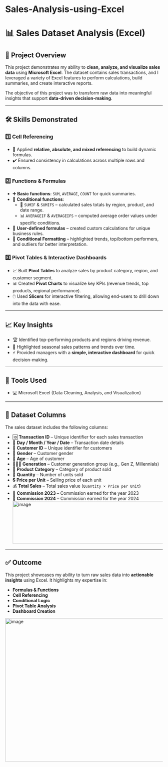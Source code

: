 # Sales-Analysis-using-Excel
# 📊 Sales Dataset Analysis (Excel)

## 🔎 Project Overview
This project demonstrates my ability to **clean, analyze, and visualize sales data** using **Microsoft Excel**. The dataset contains sales transactions, and I leveraged a variety of Excel features to perform calculations, build summaries, and create interactive reports.  

The objective of this project was to transform raw data into meaningful insights that support **data-driven decision-making**.  

---

## 🛠️ Skills Demonstrated

### 1️⃣ Cell Referencing
- 🔗 Applied **relative, absolute, and mixed referencing** to build dynamic formulas.  
- ✔️ Ensured consistency in calculations across multiple rows and columns.  

### 2️⃣ Functions & Formulas
- ➕ **Basic functions**: `SUM`, `AVERAGE`, `COUNT` for quick summaries.  
- 🎯 **Conditional functions**:  
  - 📌 `SUMIF` & `SUMIFS` – calculated sales totals by region, product, and date range.  
  - 📊 `AVERAGEIF` & `AVERAGEIFS` – computed average order values under specific conditions.  
- 🧮 **User-defined formulas** – created custom calculations for unique business rules.  
- 🎨 **Conditional Formatting** – highlighted trends, top/bottom performers, and outliers for better interpretation.  

### 3️⃣ Pivot Tables & Interactive Dashboards
- 📈 Built **Pivot Tables** to analyze sales by product category, region, and customer segment.  
- 📊 Created **Pivot Charts** to visualize key KPIs (revenue trends, top products, regional performance).  
- 🖱️ Used **Slicers** for interactive filtering, allowing end-users to drill down into the data with ease.  

---

## 📈 Key Insights
- 🏆 Identified top-performing products and regions driving revenue.  
- 📅 Highlighted seasonal sales patterns and trends over time.  
- ⚡ Provided managers with a **simple, interactive dashboard** for quick decision-making.  

---

## 🧰 Tools Used
- 💻 Microsoft Excel (Data Cleaning, Analysis, and Visualization)  

---

## 📂 Dataset Columns
The sales dataset includes the following columns:

- 🆔 **Transaction ID** – Unique identifier for each sales transaction  
- 📅 **Day / Month / Year / Date** – Transaction date details  
- 🙍 **Customer ID** – Unique identifier for customers  
- 🚻 **Gender** – Customer gender  
- 🎂 **Age** – Age of customer  
- 👨‍👩‍👧 **Generation** – Customer generation group (e.g., Gen Z, Millennials)  
- 🛒 **Product Category** – Category of product sold  
- 🔢 **Quantity** – Number of units sold  
- 💲 **Price per Unit** – Selling price of each unit  
- 💰 **Total Sales** – Total sales value (`Quantity × Price per Unit`)  
- 🏦 **Commission 2023** – Commission earned for the year 2023  
- 🏦 **Commission 2024** – Commission earned for the year 2024  
  <img width="1506" height="136" alt="image" src="https://github.com/user-attachments/assets/af7073ef-41ef-416f-af8b-33bb2841a313" />


---

## ✅ Outcome
This project showcases my ability to turn raw sales data into **actionable insights** using Excel. It highlights my expertise in:  

- **Formulas & Functions**  
- **Cell Referencing**  
- **Conditional Logic**  
- **Pivot Table Analysis**  
- **Dashboard Creation**  
  
<img width="762" height="457" alt="image" src="https://github.com/user-attachments/assets/87bc4bb2-cb1e-4f53-aa64-c31222df3cd7" />

